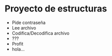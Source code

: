 Proyecto de estructuras
===============
- Pide contraseña
- Lee archivo
- Codifica/Decodifica archivo
- ???
- Profit
- hola...
